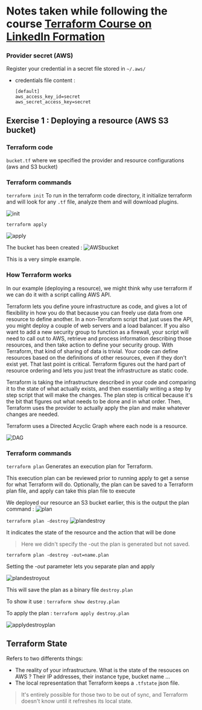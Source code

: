 # Notes taken while following the course [Terraform Course on LinkedIn Formation](https://www.linkedin.com/learning/learning-terraform-2)

### Provider secret (AWS)

Register your credential in a secret file stored in `~/.aws/` 
* credentials file content :
     ```
     [default]
     aws_access_key_id=secret
     aws_secret_access_key=secret
    ```
## Exercise 1 : Deploying a resource (AWS S3 bucket)
### Terraform code 
`bucket.tf` where we specified the provider and resource configurations (aws and S3 bucket)

### Terraform commands 

`terraform init` To run in the terraform code directory, it initialize terraform and will look for any ```.tf``` file, analyze them and will download plugins.
 
![init](notesScreens/tfinit.png)

`terraform apply` 

![apply](notesScreens/tfapply.png)

The bucket has been created :
![AWSbucket](notesScreens/bucketCreatedByTF.png)

This is a very simple example. 


### How Terraform works 

In our example (deploying a resource), we might think why use terraform if we can do it with a script calling AWS API.

Terraform lets you define youre infrastructure as code, and gives a lot of flexibility in how you do that because you can freely use data from one resource to define another. In a non-Terraform script that just uses the API, you might deploy a couple of web servers and a load balancer. If you also want to add a new security group to function as a firewall, your script will need to call out to AWS, retrieve and process information describing those resources, and then take action to define your security group. With Terraform, that kind of sharing of data is trivial. Your code can define resources based on the definitions of other resources, even if they don't exist yet. That last point is critical. Terraform figures out the hard part of resource ordering and lets you just treat the infrastructure as static code.  

Terraform is taking the infrastructure described in your code and comparing it to the state of what actually exists, and then essentially writing a step by step script that will make the changes. The plan step is critical because it's the bit that figures out what needs to be done and in what order. Then, Terraform uses the provider to actually apply the plan and make whatever changes are needed.

Terraform uses a Directed Acyclic Graph where each node is a resource.

![DAG](notesScreens/graph.png)


### Terraform commands

`terraform plan` Generates an execution plan for Terraform.

This execution plan can be reviewed prior to running apply to get a
sense for what Terraform will do. Optionally, the plan can be saved to
a Terraform plan file, and apply can take this plan file to execute

We deployed our resource an S3 bucket earlier, this is the output the plan command :
![plan](notesScreens/tfplan.png)

`terraform plan -destroy` 
![plandestroy](notesScreens/tfplan-destroy.png)

It indicates the state of the resource and the action that will be done 

> Here we didn't specify the -out the plan is generated but not saved. 


`terraform plan -destroy -out=name.plan`

Setting the *-out* parameter lets you separate plan and apply 

![plandestroyout](notesScreens/tfplan-destroy-out.png)

This will save the plan as a binary file `destroy.plan` 

To show it use :  `terraform show destroy.plan`

To apply the plan :
`terraform apply destroy.plan`

![applydestroyplan](notesScreens/tfapply-destroy.png)

## Terraform State

Refers to two differents things:
* The reality of your infrastructure. What is the state of the resouces on AWS ? Their IP addresses, their instance type, bucket name ... 
* The local representation that Terraform keeps a `.tfstate` json file.

>It's entirely possible for those two to be out of sync, and Terraform doesn't know until it refreshes its local state. 












